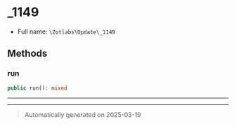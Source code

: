 
# _1149





* Full name: `\Zotlabs\Update\_1149`




## Methods


### run



```php
public run(): mixed
```












***


***
> Automatically generated on 2025-03-19
